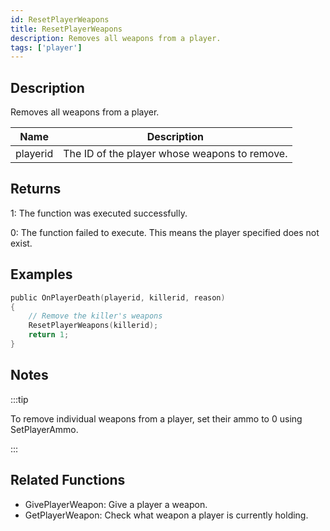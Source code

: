 ```yaml
---
id: ResetPlayerWeapons
title: ResetPlayerWeapons
description: Removes all weapons from a player.
tags: ['player']
---
```


## Description

Removes all weapons from a player.


| Name | Description |
|------|-------------|
|playerid | The ID of the player whose weapons to remove.|


## Returns

 1: The function was executed successfully. 

 0: The function failed to execute. This means the player specified does not exist.


## Examples


```c
public OnPlayerDeath(playerid, killerid, reason)
{
    // Remove the killer's weapons
    ResetPlayerWeapons(killerid);
    return 1;
}
```


## Notes

:::tip

To remove individual weapons from a player, set their ammo to 0 using SetPlayerAmmo.

:::


## Related Functions


-  GivePlayerWeapon: Give a player a weapon.
-  GetPlayerWeapon: Check what weapon a player is currently holding.